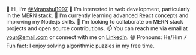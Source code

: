 👋 Hi, I’m [@Mranshul1997](https://github.com/Mranshul1997)
👀 I’m interested in web development, particularly in the MERN stack.
🌱 I’m currently learning advanced React concepts and improving my Node.js skills.
💞️ I’m looking to collaborate on MERN stack projects and open source contributions.
📫 You can reach me via email at [your@email.com](singh.thakur2226@gmail.com) or connect with me on [LinkedIn](www.linkedin.com/in/anshul-singh-thakur-7610571ba).
😄 Pronouns: He/Him
⚡ Fun fact: I enjoy solving algorithmic puzzles in my free time.
